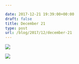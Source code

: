 ```yaml
---

date: 2017-12-21 19:39:00+00:00
draft: false
title: December 21
type: post
url: /blog/2017/12/december-21
---
```




  
![](/images/2017-12-21-201712december-21/IMG_3432.jpg)

  

  
![](/images/2017-12-21-201712december-21/IMG_3434.jpg)

  


